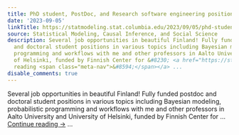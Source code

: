 ```yaml
---
title: PhD student, PostDoc, and Research software engineering positions
date: '2023-09-05'
linkTitle: https://statmodeling.stat.columbia.edu/2023/09/05/phd-student-postdoc-and-research-software-engineering-positions/
source: Statistical Modeling, Causal Inference, and Social Science
description: Several job opportunities in beautiful Finland! Fully funded postdoc
  and doctoral student positions in various topics including Bayesian modeling, probabilistic
  programming and workflows with me and other professors in Aalto University and University
  of Helsinki, funded by Finnish Center for &#8230; <a href="https://statmodeling.stat.columbia.edu/2023/09/05/phd-student-postdoc-and-research-software-engineering-positions/">Continue
  reading <span class="meta-nav">&#8594;</span></a> ...
disable_comments: true
---
```

Several job opportunities in beautiful Finland! Fully funded postdoc and doctoral student positions in various topics including Bayesian modeling, probabilistic programming and workflows with me and other professors in Aalto University and University of Helsinki, funded by Finnish Center for &#8230; <a href="https://statmodeling.stat.columbia.edu/2023/09/05/phd-student-postdoc-and-research-software-engineering-positions/">Continue reading <span class="meta-nav">&#8594;</span></a> ...